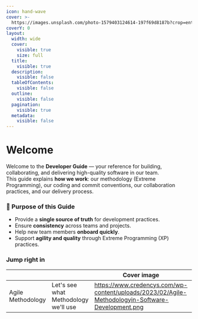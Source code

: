 ```yaml
---
icon: hand-wave
cover: >-
  https://images.unsplash.com/photo-1579403124614-197f69d8187b?crop=entropy&cs=srgb&fm=jpg&ixid=M3wxOTcwMjR8MHwxfHNlYXJjaHwzfHxTb2Z0d2FyZXxlbnwwfHx8fDE3NTc4OTYyMTd8MA&ixlib=rb-4.1.0&q=85
coverY: 0
layout:
  width: wide
  cover:
    visible: true
    size: full
  title:
    visible: true
  description:
    visible: false
  tableOfContents:
    visible: false
  outline:
    visible: false
  pagination:
    visible: true
  metadata:
    visible: false
---
```


# Welcome

Welcome to the **Developer Guide** — your reference for building, collaborating, and delivering high-quality software in our team.\
This guide explains **how we work**: our methodology (Extreme Programming), our coding and commit conventions, our collaboration practices, and our delivery process.

### 🎯 Purpose of this Guide

* Provide a **single source of truth** for development practices.
* Ensure **consistency** across teams and projects.
* Help new team members **onboard quickly**.
* Support **agility and quality** through Extreme Programming (XP) practices.

### Jump right in

<table data-view="cards"><thead><tr><th></th><th></th><th data-hidden data-card-cover data-type="image">Cover image</th><th data-hidden></th><th data-hidden data-card-target data-type="content-ref"></th><th data-hidden data-type="image">Cover image (dark)</th></tr></thead><tbody><tr><td>Agile Methodology</td><td>Let's see what Methodology we'll use</td><td data-object-fit="contain"><a href="https://www.credencys.com/wp-content/uploads/2023/02/Agile-Methodologyin-Software-Development.png">https://www.credencys.com/wp-content/uploads/2023/02/Agile-Methodologyin-Software-Development.png</a></td><td></td><td><a href="https://app.gitbook.com/o/BvZHKQJfxHrhbyZf1TQp/s/bCOGLYDWbZKMbtWIcBtf/">Copy of Welcome</a></td><td><a href="https://www.credencys.com/wp-content/uploads/2023/02/Agile-Methodologyin-Software-Development.png">https://www.credencys.com/wp-content/uploads/2023/02/Agile-Methodologyin-Software-Development.png</a></td></tr></tbody></table>

